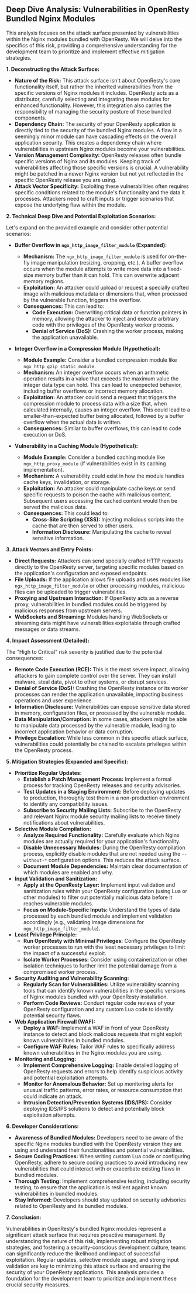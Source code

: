 ## Deep Dive Analysis: Vulnerabilities in OpenResty Bundled Nginx Modules

This analysis focuses on the attack surface presented by vulnerabilities within the Nginx modules bundled with OpenResty. We will delve into the specifics of this risk, providing a comprehensive understanding for the development team to prioritize and implement effective mitigation strategies.

**1. Deconstructing the Attack Surface:**

* **Nature of the Risk:** This attack surface isn't about OpenResty's core functionality itself, but rather the inherited vulnerabilities from the specific versions of Nginx modules it includes. OpenResty acts as a distributor, carefully selecting and integrating these modules for enhanced functionality. However, this integration also carries the responsibility of managing the security posture of these bundled components.
* **Dependency Chain:**  The security of your OpenResty application is directly tied to the security of the bundled Nginx modules. A flaw in a seemingly minor module can have cascading effects on the overall application security. This creates a dependency chain where vulnerabilities in upstream Nginx modules become your vulnerabilities.
* **Version Management Complexity:**  OpenResty releases often bundle specific versions of Nginx and its modules. Keeping track of vulnerabilities affecting those specific versions is crucial. A vulnerability might be patched in a newer Nginx version but not yet reflected in the specific OpenResty release you are using.
* **Attack Vector Specificity:**  Exploiting these vulnerabilities often requires specific conditions related to the module's functionality and the data it processes. Attackers need to craft inputs or trigger scenarios that expose the underlying flaw within the module.

**2. Technical Deep Dive and Potential Exploitation Scenarios:**

Let's expand on the provided example and consider other potential scenarios:

* **Buffer Overflow in `ngx_http_image_filter_module` (Expanded):**
    * **Mechanism:** The `ngx_http_image_filter_module` is used for on-the-fly image manipulation (resizing, cropping, etc.). A buffer overflow occurs when the module attempts to write more data into a fixed-size memory buffer than it can hold. This can overwrite adjacent memory regions.
    * **Exploitation:** An attacker could upload or request a specially crafted image with malicious metadata or dimensions that, when processed by the vulnerable function, triggers the overflow.
    * **Consequences:** This can lead to:
        * **Code Execution:** Overwriting critical data or function pointers in memory, allowing the attacker to inject and execute arbitrary code with the privileges of the OpenResty worker process.
        * **Denial of Service (DoS):** Crashing the worker process, making the application unavailable.

* **Integer Overflow in a Compression Module (Hypothetical):**
    * **Module Example:**  Consider a bundled compression module like `ngx_http_gzip_static_module`.
    * **Mechanism:** An integer overflow occurs when an arithmetic operation results in a value that exceeds the maximum value the integer data type can hold. This can lead to unexpected behavior, including buffer overflows or incorrect memory allocation.
    * **Exploitation:** An attacker could send a request that triggers the compression module to process data with a size that, when calculated internally, causes an integer overflow. This could lead to a smaller-than-expected buffer being allocated, followed by a buffer overflow when the actual data is written.
    * **Consequences:** Similar to buffer overflows, this can lead to code execution or DoS.

* **Vulnerability in a Caching Module (Hypothetical):**
    * **Module Example:**  Consider a bundled caching module like `ngx_http_proxy_module` (if vulnerabilities exist in its caching implementation).
    * **Mechanism:**  A vulnerability could exist in how the module handles cache keys, invalidation, or storage.
    * **Exploitation:** An attacker could manipulate cache keys or send specific requests to poison the cache with malicious content. Subsequent users accessing the cached content would then be served the malicious data.
    * **Consequences:** This could lead to:
        * **Cross-Site Scripting (XSS):** Injecting malicious scripts into the cache that are then served to other users.
        * **Information Disclosure:**  Manipulating the cache to reveal sensitive information.

**3. Attack Vectors and Entry Points:**

* **Direct Requests:** Attackers can send specially crafted HTTP requests directly to the OpenResty server, targeting specific modules based on the application's configuration and exposed endpoints.
* **File Uploads:** If the application allows file uploads and uses modules like `ngx_http_image_filter_module` or other processing modules, malicious files can be uploaded to trigger vulnerabilities.
* **Proxying and Upstream Interaction:** If OpenResty acts as a reverse proxy, vulnerabilities in bundled modules could be triggered by malicious responses from upstream servers.
* **WebSockets and Streaming:** Modules handling WebSockets or streaming data might have vulnerabilities exploitable through crafted messages or data streams.

**4. Impact Assessment (Detailed):**

The "High to Critical" risk severity is justified due to the potential consequences:

* **Remote Code Execution (RCE):** This is the most severe impact, allowing attackers to gain complete control over the server. They can install malware, steal data, pivot to other systems, or disrupt services.
* **Denial of Service (DoS):** Crashing the OpenResty instance or its worker processes can render the application unavailable, impacting business operations and user experience.
* **Information Disclosure:** Vulnerabilities can expose sensitive data stored in memory, configuration files, or processed by the vulnerable module.
* **Data Manipulation/Corruption:** In some cases, attackers might be able to manipulate data processed by the vulnerable module, leading to incorrect application behavior or data corruption.
* **Privilege Escalation:** While less common in this specific attack surface, vulnerabilities could potentially be chained to escalate privileges within the OpenResty process.

**5. Mitigation Strategies (Expanded and Specific):**

* **Prioritize Regular Updates:**
    * **Establish a Patch Management Process:** Implement a formal process for tracking OpenResty releases and security advisories.
    * **Test Updates in a Staging Environment:** Before deploying updates to production, thoroughly test them in a non-production environment to identify any compatibility issues.
    * **Subscribe to Security Mailing Lists:** Subscribe to the OpenResty and relevant Nginx module security mailing lists to receive timely notifications about vulnerabilities.
* **Selective Module Compilation:**
    * **Analyze Required Functionality:** Carefully evaluate which Nginx modules are actually required for your application's functionality.
    * **Disable Unnecessary Modules:** During the OpenResty compilation process, explicitly disable modules that are not needed using the `--without-*` configuration options. This reduces the attack surface.
    * **Document Module Dependencies:** Maintain clear documentation of which modules are enabled and why.
* **Input Validation and Sanitization:**
    * **Apply at the OpenResty Layer:** Implement input validation and sanitization rules within your OpenResty configuration (using Lua or other modules) to filter out potentially malicious data before it reaches vulnerable modules.
    * **Focus on Module-Specific Inputs:** Understand the types of data processed by each bundled module and implement validation accordingly (e.g., validating image dimensions for `ngx_http_image_filter_module`).
* **Least Privilege Principle:**
    * **Run OpenResty with Minimal Privileges:** Configure the OpenResty worker processes to run with the least necessary privileges to limit the impact of a successful exploit.
    * **Isolate Worker Processes:** Consider using containerization or other isolation techniques to further limit the potential damage from a compromised worker process.
* **Security Auditing and Vulnerability Scanning:**
    * **Regularly Scan for Vulnerabilities:** Utilize vulnerability scanning tools that can identify known vulnerabilities in the specific versions of Nginx modules bundled with your OpenResty installation.
    * **Perform Code Reviews:** Conduct regular code reviews of your OpenResty configuration and any custom Lua code to identify potential security flaws.
* **Web Application Firewall (WAF):**
    * **Deploy a WAF:** Implement a WAF in front of your OpenResty instance to detect and block malicious requests that might exploit known vulnerabilities in bundled modules.
    * **Configure WAF Rules:**  Tailor WAF rules to specifically address known vulnerabilities in the Nginx modules you are using.
* **Monitoring and Logging:**
    * **Implement Comprehensive Logging:** Enable detailed logging of OpenResty requests and errors to help identify suspicious activity and potential exploitation attempts.
    * **Monitor for Anomalous Behavior:** Set up monitoring alerts for unusual traffic patterns, error rates, or resource consumption that could indicate an attack.
    * **Intrusion Detection/Prevention Systems (IDS/IPS):** Consider deploying IDS/IPS solutions to detect and potentially block exploitation attempts.

**6. Developer Considerations:**

* **Awareness of Bundled Modules:** Developers need to be aware of the specific Nginx modules bundled with the OpenResty version they are using and understand their functionalities and potential vulnerabilities.
* **Secure Coding Practices:** When writing custom Lua code or configuring OpenResty, adhere to secure coding practices to avoid introducing new vulnerabilities that could interact with or exacerbate existing flaws in bundled modules.
* **Thorough Testing:**  Implement comprehensive testing, including security testing, to ensure that the application is resilient against known vulnerabilities in bundled modules.
* **Stay Informed:** Developers should stay updated on security advisories related to OpenResty and its bundled modules.

**7. Conclusion:**

Vulnerabilities in OpenResty's bundled Nginx modules represent a significant attack surface that requires proactive management. By understanding the nature of this risk, implementing robust mitigation strategies, and fostering a security-conscious development culture, teams can significantly reduce the likelihood and impact of successful exploitation. Regular updates, selective module usage, and strong input validation are key to minimizing this attack surface and ensuring the security of your OpenResty applications. This analysis provides a foundation for the development team to prioritize and implement these crucial security measures.
